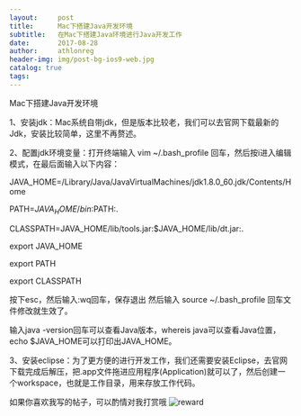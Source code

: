 ```yaml
---
layout:     post
title:      Mac下搭建Java开发环境
subtitle:   在Mac下搭建Java环境进行Java开发工作
date:       2017-08-28
author:     athlonreg
header-img: img/post-bg-ios9-web.jpg
catalog: true
tags:
---
```


Mac下搭建Java开发环境


1、安装jdk：Mac系统自带jdk，但是版本比较老，我们可以去官网下载最新的Jdk，安装比较简单，这里不再赘述。


2、配置jdk环境变量：打开终端输入 vim ~/.bash_profile 回车，然后按i进入编辑模式，在最后面输入以下内容： 

JAVA_HOME=/Library/Java/JavaVirtualMachines/jdk1.8.0_60.jdk/Contents/Home

PATH=$JAVA_HOME/bin:$PATH:.

CLASSPATH=JAVA_HOME/lib/tools.jar:$JAVA_HOME/lib/dt.jar:.


export JAVA_HOME

export PATH

export CLASSPATH

按下esc，然后输入:wq回车，保存退出
然后输入 source ~/.bash_profile 回车文件修改就生效了。

输入java -version回车可以查看Java版本，whereis java可以查看Java位置，echo $JAVA_HOME可以打印出JAVA_HOME。

 
3、安装eclipse：为了更方便的进行开发工作，我们还需要安装Eclipse，去官网下载完成后解压，把.app文件拖进应用程序(Application)就可以了，然后创建一个workspace，也就是工作目录，用来存放工作代码。

如果你喜欢我写的帖子，可以酌情对我打赏哦
![reward](http://ovefvi4g3.bkt.clouddn.com/reward-1.jpg)

